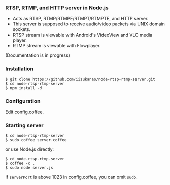 ### RTSP, RTMP, and HTTP server in Node.js

- Acts as RTSP, RTMP/RTMPE/RTMPT/RTMPTE, and HTTP server.
- This server is supposed to receive audio/video packets via UNIX domain sockets.
- RTSP stream is viewable with Android's VideoView and VLC media player.
- RTMP stream is viewable with Flowplayer.

(Documentation is in progress)

### Installation

    $ git clone https://github.com/iizukanao/node-rtsp-rtmp-server.git
    $ cd node-rtsp-rtmp-server
    $ npm install -d

### Configuration

Edit config.coffee.

### Starting server

    $ cd node-rtsp-rtmp-server
    $ sudo coffee server.coffee

or use Node.js directly:

    $ cd node-rtsp-rtmp-server
    $ coffee -c .
    $ sudo node server.js

If `serverPort` is above 1023 in config.coffee, you can omit `sudo`.
